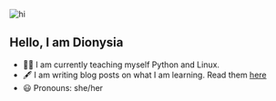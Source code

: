 ![hi](https://media.giphy.com/media/Wj7lNjMNDxSmc/giphy.gif)

## Hello, I am Dionysia 
- 👩‍💻 I am currently teaching myself Python and Linux.
- 🖋 I am writing blog posts on what I am learning. Read them [here](https://dev.to/deniselemonaki)
- 😃 Pronouns: she/her



<!--
**deniselemonaki/deniselemonaki** is a ✨ _special_ ✨ repository because its `README.md` (this file) appears on your GitHub profile.

Here are some ideas to get you started:

- 🔭 I’m currently working on ...
- 🌱 I’m currently learning ...
- 👯 I’m looking to collaborate on ...
- 🤔 I’m looking for help with ...
- 💬 Ask me about ...
- 📫 How to reach me: ...
- 😄 Pronouns: ...
- ⚡ Fun fact: ...
-->
